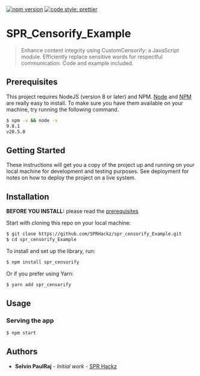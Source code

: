 [![npm version](https://badge.fury.io/js/angular2-expandable-list.svg)](https://badge.fury.io/js/angular2-expandable-list)
[![code style: prettier](https://img.shields.io/badge/code_style-prettier-ff69b4.svg?style=flat-square)](https://github.com/prettier/prettier)

# SPR_Censorify_Example

> Enhance content integrity using CustomCensorify: a JavaScript module. Efficiently replace sensitive words for respectful communication. Code and example included.

## Prerequisites

This project requires NodeJS (version 8 or later) and NPM.
[Node](http://nodejs.org/) and [NPM](https://npmjs.org/) are really easy to install.
To make sure you have them available on your machine,
try running the following command.

```sh
$ npm -v && node -v
9.8.1
v20.5.0
```

## Getting Started

These instructions will get you a copy of the project up and running on your local machine for development and testing purposes. See deployment for notes on how to deploy the project on a live system.

## Installation

**BEFORE YOU INSTALL:** please read the [prerequisites](#prerequisites)

Start with cloning this repo on your local machine:

```sh
$ git clone https://github.com/SPRHackz/spr_censorify_Example.git
$ cd spr_censorify_Example
```

To install and set up the library, run:

```sh
$ npm install spr_censorify
```

Or if you prefer using Yarn:

```sh
$ yarn add spr_censorify
```

## Usage

### Serving the app

```sh
$ npm start
```


## Authors

* **Selvin PaulRaj** - *Initial work* - [SPR Hackz](https://github.com/SPRHackz)

